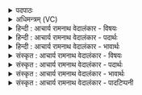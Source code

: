 <details><summary>पदपाठः</summary>

ए꣣षः꣢। हि꣣तः꣢। वि। नी꣣यते। अन्त꣡रिति꣢। शु꣣न्ध्या꣡व꣢ता। प꣣था꣢। य꣡दि꣢꣯। तु꣣ञ्ज꣡न्ति꣢। भू꣡र्ण꣢꣯यः। १२६९।
</details>

<details><summary>अधिमन्त्रम् (VC)</summary>

- पवमानः सोमः
- असितः काश्यपो देवलो वा
- गायत्री
- षड्जः
</details>

<details><summary>हिन्दी : आचार्य रामनाथ वेदालंकार - विषयः</summary>

आगे फिर वही विषय है।
</details>

<details><summary>हिन्दी : आचार्य रामनाथ वेदालंकार - पदार्थः</summary>

पदार्थान्वयभाषाः -  (यदि) यदि (भूर्णयः) ज्ञान आदि से भरे हुए मनुष्य (तुञ्जन्ति) स्वयं को परमेश्वर के लिए समर्पित करते हैं,तो इस (शुन्ध्यावता पथा) शुद्धियुक्त मार्ग से (अन्तः हितः) अन्तर्मुख किया हुआ (एषः) यह सोम जीवात्मा (वि नीयते) विशेषरूप से मोक्ष की ओर ले जाया जाता है ॥४॥
</details>

<details><summary>हिन्दी : आचार्य रामनाथ वेदालंकार - भावार्थः</summary>

भावार्थभाषाः -  अहङ्कार का परित्याग करके परमात्मा के प्रति आत्मसमर्पण से मोक्ष का मार्ग सरल हो जाता है ॥४॥
</details>

<details><summary>संस्कृत : आचार्य रामनाथ वेदालंकार - विषयः</summary>

अथ पुनस्तमेव विषयमाह।
</details>

<details><summary>संस्कृत : आचार्य रामनाथ वेदालंकार - पदार्थः</summary>

पदार्थान्वयभाषाः -  (यदि) चेत् (भूर्णयः२) ज्ञानादिभिः परिपूर्णाः जनाः।[बिभ्रति पुष्णन्ति स्वात्मानं ये ते भूर्णयः। बिभर्तेः ‘घृणिपृश्निपार्ष्णिचूर्णिभूर्णयः।’उ० ४।५३’ इति नि प्रत्ययः।] (तुञ्जन्ति) परमेश्वराय आत्मानं समर्पयन्ति।[तुञ्जतिर्दानकर्मा। निघं० ३।२०।]तदा अनेन (शुन्ध्यावता पथा) शुद्धियुक्तेन मार्गेण।[शुन्ध शुद्धौ,भ्वादिः।] (अन्तः हितः) अन्तर्मुखीकृतः (एषः) अयं सोमः जीवात्मा (वि नीयते) विशेषेण मुक्तिं प्रति नीयते ॥४॥
</details>

<details><summary>संस्कृत : आचार्य रामनाथ वेदालंकार - भावार्थः</summary>

भावार्थभाषाः -  अहंकारं परित्यज्य परमात्मानं प्रति स्वात्मसमर्पणेन मोक्षमार्गः सरलीभवति ॥४॥
</details>

<details><summary>संस्कृत : आचार्य रामनाथ वेदालंकार - पादटिप्पनी</summary>

टिप्पणी:   १. ऋ० ९।१५।३, ‘शु॒भ्राव॑ता प॒था’ इति पाठः। २. भूर्णयः भरणशीलाः—इति सा०। भ्रमणशीलाः—इति वि०।
</details>